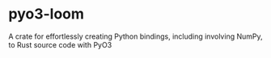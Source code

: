# pyo3-loom
A crate for effortlessly creating Python bindings, including involving NumPy, to Rust source code with PyO3
